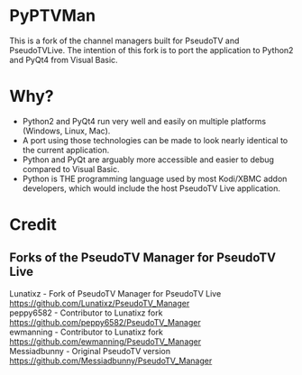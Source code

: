 PyPTVMan
========
This is a fork of the channel managers built for PseudoTV and PseudoTVLive. The intention of this fork is to port the application to Python2 and PyQt4 from Visual Basic.

Why?
====
- Python2 and PyQt4 run very well and easily on multiple platforms (Windows, Linux, Mac).
- A port using those technologies can be made to look nearly identical to the current application.
- Python and PyQt are arguably more accessible and easier to debug compared to Visual Basic.
- Python is THE programming language used by most Kodi/XBMC addon developers, which would include the host PseudoTV Live application.

Credit
======
Forks of the PseudoTV Manager for PseudoTV Live
-----------------------------------------------
Lunatixz - Fork of PseudoTV Manager for PseudoTV Live  
https://github.com/Lunatixz/PseudoTV_Manager  
peppy6582 - Contributor to Lunatixz fork  
https://github.com/peppy6582/PseudoTV_Manager  
ewmanning - Contributor to Lunatixz fork  
https://github.com/ewmanning/PseudoTV_Manager  
Messiadbunny - Original PseudoTV version  
https://github.com/Messiadbunny/PseudoTV_Manager  